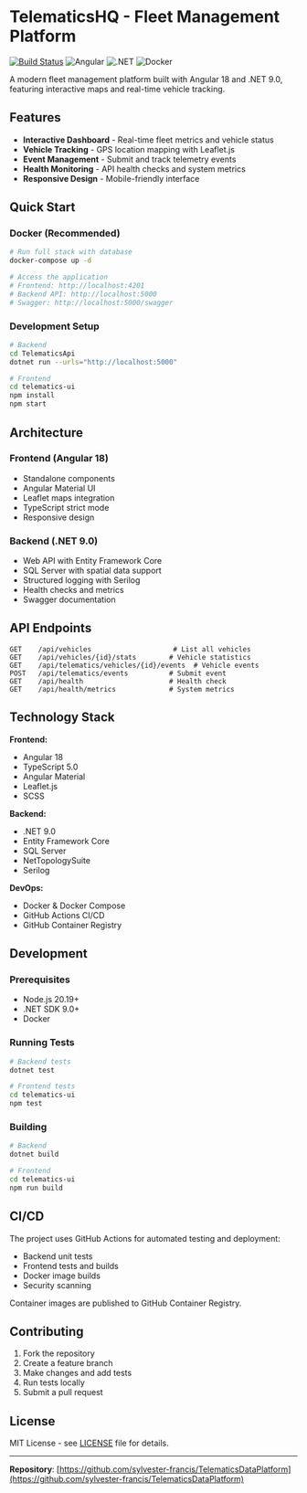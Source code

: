 # TelematicsHQ - Fleet Management Platform

[![Build Status](https://github.com/sylvester-francis/TelematicsDataPlatform/actions/workflows/simple-ci-cd.yml/badge.svg)](https://github.com/sylvester-francis/TelematicsDataPlatform/actions) ![Angular](https://img.shields.io/badge/Angular-18-red) ![.NET](https://img.shields.io/badge/.NET-9.0-blue) ![Docker](https://img.shields.io/badge/Docker-Ready-blue)

A modern fleet management platform built with Angular 18 and .NET 9.0, featuring interactive maps and real-time vehicle tracking.

## Features

- **Interactive Dashboard** - Real-time fleet metrics and vehicle status
- **Vehicle Tracking** - GPS location mapping with Leaflet.js
- **Event Management** - Submit and track telemetry events
- **Health Monitoring** - API health checks and system metrics
- **Responsive Design** - Mobile-friendly interface

## Quick Start

### Docker (Recommended)
```bash
# Run full stack with database
docker-compose up -d

# Access the application
# Frontend: http://localhost:4201
# Backend API: http://localhost:5000
# Swagger: http://localhost:5000/swagger
```

### Development Setup
```bash
# Backend
cd TelematicsApi
dotnet run --urls="http://localhost:5000"

# Frontend
cd telematics-ui
npm install
npm start
```

## Architecture

### Frontend (Angular 18)
- Standalone components
- Angular Material UI
- Leaflet maps integration
- TypeScript strict mode
- Responsive design

### Backend (.NET 9.0)
- Web API with Entity Framework Core
- SQL Server with spatial data support
- Structured logging with Serilog
- Health checks and metrics
- Swagger documentation

## API Endpoints

```
GET    /api/vehicles                    # List all vehicles
GET    /api/vehicles/{id}/stats        # Vehicle statistics
GET    /api/telematics/vehicles/{id}/events  # Vehicle events
POST   /api/telematics/events          # Submit event
GET    /api/health                     # Health check
GET    /api/health/metrics             # System metrics
```

## Technology Stack

**Frontend:**
- Angular 18
- TypeScript 5.0
- Angular Material
- Leaflet.js
- SCSS

**Backend:**
- .NET 9.0
- Entity Framework Core
- SQL Server
- NetTopologySuite
- Serilog

**DevOps:**
- Docker & Docker Compose
- GitHub Actions CI/CD
- GitHub Container Registry

## Development

### Prerequisites
- Node.js 20.19+
- .NET SDK 9.0+
- Docker

### Running Tests
```bash
# Backend tests
dotnet test

# Frontend tests
cd telematics-ui
npm test
```

### Building
```bash
# Backend
dotnet build

# Frontend
cd telematics-ui
npm run build
```

## CI/CD

The project uses GitHub Actions for automated testing and deployment:
- Backend unit tests
- Frontend tests and builds
- Docker image builds
- Security scanning

Container images are published to GitHub Container Registry.

## Contributing

1. Fork the repository
2. Create a feature branch
3. Make changes and add tests
4. Run tests locally
5. Submit a pull request

## License

MIT License - see [LICENSE](LICENSE) file for details.

---

**Repository**: [https://github.com/sylvester-francis/TelematicsDataPlatform](https://github.com/sylvester-francis/TelematicsDataPlatform)